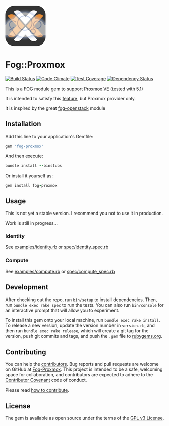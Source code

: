 ![Foreman](fogproxmox.png)

# Fog::Proxmox

[![Build Status](https://travis-ci.org/tristanrobert/fog-proxmox.svg?branch=develop)](https://travis-ci.org/tristanrobert/fog-proxmox)
[![Code Climate](https://codeclimate.com/github/tristanrobert/fog-proxmox.svg)](https://codeclimate.com/github/tristanrobert/fog-proxmox)
[![Test Coverage](https://api.codeclimate.com/v1/badges/8e40616906ff67dc51d3/test_coverage)](https://codeclimate.com/github/tristanrobert/fog-proxmox/test_coverage)
[![Dependency Status](https://beta.gemnasium.com/badges/github.com/tristanrobert/fog-proxmox.svg)](https://beta.gemnasium.com/projects/github.com/tristanrobert/fog-proxmox)

This is a [FOG](http://fog.io/) module gem to support [Proxmox VE](https://www.proxmox.com/en/proxmox-ve) (tested with 5.1)

It is intended to satisfy this [feature](https://github.com/fog/fog/issues/3644), but Proxmox provider only.

It is inspired by the great [fog-openstack](https://github.com/fog/fog-openstack) module

## Installation

Add this line to your application's Gemfile:

```ruby
gem 'fog-proxmox'
```

And then execute:

```ruby
bundle install --binstubs
```

Or install it yourself as:

```ruby
gem install fog-proxmox
```

## Usage

This is not yet a stable version. I recommend you not to use it in production.

Work is still in progress...

### Identity

See [examples/identity.rb](examples/identity.rb) or [spec/identity_spec.rb](spec/identity_spec.rb)

### Compute

See [examples/compute.rb](examples/compute.rb) or [spec/compute_spec.rb](spec/compute_spec.rb)


## Development

After checking out the repo, run `bin/setup` to install dependencies. Then, run `bundle exec rake spec` to run the tests. You can also run `bin/console` for an interactive prompt that will allow you to experiment.

To install this gem onto your local machine, run `bundle exec rake install`. To release a new version, update the version number in `version.rb`, and then run `bundle exec rake release`, which will create a git tag for the version, push git commits and tags, and push the `.gem` file to [rubygems.org](https://rubygems.org).

## Contributing

You can help the [contributors](CONTRIBUTORS.md).
Bug reports and pull requests are welcome on GitHub at [Fog-Proxmox](https://github.com/tristanrobert/fog-proxmox). This project is intended to be a safe, welcoming space for collaboration, and contributors are expected to adhere to the [Contributor Covenant](http://contributor-covenant.org) code of conduct.

Please read [how to contribute](CONTRIBUTING.md).

## License

The gem is available as open source under the terms of the [GPL v3 License](LICENSE).

